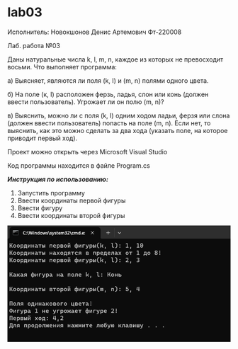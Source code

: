 # lab03
Исполнитель: Новокшонов Денис Артемович Фт-220008


Лаб. работа №03

Даны натуральные числа k, l, m, n,
каждое из которых не превосходит восьми.
Что выполняет программа:

а) Выясняет, являются ли поля (k, I) и (m, n) полями одного цвета.

б) На поле (к, I) расположен ферзь, ладья, слон или конь (должен ввести пользователь). Угрожает ли он полю (m, n)?

в) Выяснить, можно ли с поля (k, I) одним ходом ладьи, ферзя или слона (должен ввести пользователь) попасть на поле (m, n). Если нет, то выяснить, как это можно сделать за два хода (указать поле, на которое приводит первый ход).

Проект можно открыть через Microsoft Visual Studio

Код программы находится в файле Program.cs

___Инструкция по использованию:___
1. Запустить программу
2. Ввести координаты первой фигуры
3. Ввести фигуру
4. Ввести координаты второй фигуры

![Пример исполнения кода](https://github.com/diksonnn/lab03/blob/main/image.png "Пример исполнения кода")
